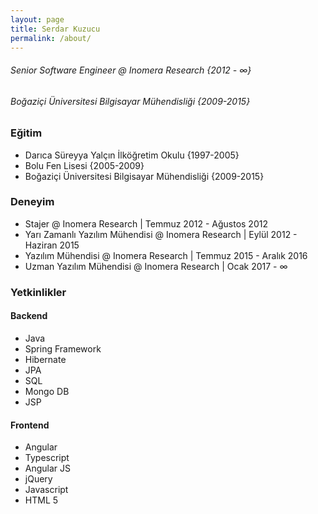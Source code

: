 ```yaml
---
layout: page
title: Serdar Kuzucu
permalink: /about/
---
```


###### Senior Software Engineer @ Inomera Research {2012 - ∞}
###### Boğaziçi Üniversitesi Bilgisayar Mühendisliği {2009-2015}

### Eğitim

* Darıca Süreyya Yalçın İlköğretim Okulu {1997-2005}
* Bolu Fen Lisesi {2005-2009}
* Boğaziçi Üniversitesi Bilgisayar Mühendisliği {2009-2015}

### Deneyim

* Stajer @ Inomera Research | Temmuz 2012 - Ağustos 2012
* Yarı Zamanlı Yazılım Mühendisi @ Inomera Research | Eylül 2012 - Haziran 2015
* Yazılım Mühendisi @ Inomera Research | Temmuz 2015 - Aralık 2016
* Uzman Yazılım Mühendisi @ Inomera Research | Ocak 2017 - ∞

### Yetkinlikler

#### Backend

* Java 
* Spring Framework
* Hibernate
* JPA
* SQL
* Mongo DB
* JSP

#### Frontend

* Angular
* Typescript
* Angular JS
* jQuery
* Javascript
* HTML 5

